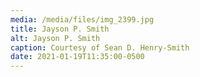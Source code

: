 ```yaml
---
media: /media/files/img_2399.jpg
title: Jayson P. Smith
alt: Jayson P. Smith
caption: Courtesy of Sean D. Henry-Smith
date: 2021-01-19T11:35:00-0500
---
```

